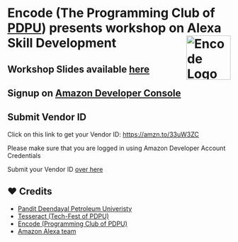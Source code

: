 # Encode (The Programming Club of [PDPU](https://pdpu.ac.in/)) presents workshop on Alexa Skill Development<img src="https://tesseractpdpu.org/img/Encode.jpg" alt="Encode Logo" height="100" title="Site Logo" align="right" />

## Workshop Slides available [here](https://docs.google.com/presentation/d/1Di-qbSORY2KkR2331FUOeAcshzymsd3DXb0R0p5OZKw/edit?usp=sharing) 

## Signup on [Amazon Developer Console](https://amzn.to/2NO8Vnc)

## Submit Vendor ID
 Click on this link to get your Vendor ID: https://amzn.to/33uW3ZC
 
 Please make sure that you are logged in using Amazon Developer Account Credentials 

 Submit your Vendor ID [over here](http://bit.ly/PDPUALEXAWP)


## ❤️ Credits

* [Pandit Deendayal Petroleum Univeristy](https://pdpu.ac.in/)
* [Tesseract (Tech-Fest of PDPU)](tesseractpdpu.org)
* [Encode (Programming Club of PDPU)](http://instagram.com/encode_pdpu)
* [Amazon Alexa team](https://alexa.amazon.com/)